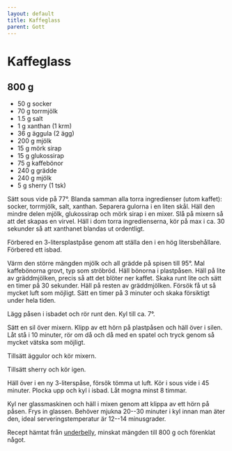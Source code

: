 ```yaml
---
layout: default
title: Kaffeglass
parent: Gott
---
```

# Kaffeglass

## 800 g

- 50 g   socker
- 70 g   torrmjölk
- 1.5 g  salt
- 1 g    xanthan (1 krm)
- 36 g   äggula (2 ägg)
- 200 g  mjölk
- 15 g   mörk sirap
- 15 g   glukossirap
- 75 g   kaffebönor
- 240 g  grädde
- 240 g  mjölk
- 5 g    sherry (1 tsk)

Sätt sous vide på 77°. Blanda samman alla torra ingredienser (utom kaffet): socker,
torrmjölk, salt, xanthan. Separera gulorna i en liten skål. Häll den mindre delen mjölk,
glukossirap och mörk sirap i en mixer. Slå på mixern så att det skapas en virvel. Häll i
dom torra ingredienserna, kör på max i ca. 30 sekunder så att xanthanet blandas ut
ordentligt.

Förbered en 3-litersplastpåse genom att ställa den i en hög litersbehållare. Förbered ett
isbad.

Värm den större mängden mjölk och all grädde på spisen till 95°. Mal kaffebönorna grovt,
typ som ströbröd. Häll bönorna i plastpåsen. Häll på lite av gräddmjölken, precis så att
det blöter ner kaffet. Skaka runt lite och sätt en timer på 30 sekunder. Häll på resten av
gräddmjölken. Försök få ut så mycket luft som möjligt. Sätt en timer på 3 minuter och
skaka försiktigt under hela tiden.

Lägg påsen i isbadet och rör runt den. Kyl till ca. 7°.

Sätt en sil över mixern. Klipp av ett hörn på plastpåsen och häll över i silen. Låt stå i
10 minuter, rör om då och då med en spatel och tryck genom så mycket vätska som möjligt.

Tillsätt äggulor och kör mixern.

Tillsätt sherry och kör igen.

Häll över i en ny 3-literspåse, försök tömma ut luft. Kör i sous vide i 45 minuter. Plocka
upp och kyl i isbad. Låt mogna minst 8 timmar.

Kyl ner glassmaskinen och häll i mixen genom att klippa av ett hörn på påsen. Frys in
glassen. Behöver mjukna 20--30 minuter i kyl innan man äter den, ideal
serveringstemperatur är 12--14 minusgrader.

Recept hämtat från [underbelly](https://under-belly.org/ice-cream-flavor-coffee/), minskat
mängden till 800 g och förenklat något.